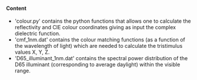 
#### Content

- 'colour.py' contains the python functions that allows one to calculate the reflectivity and CIE colour coordinates giving as input the complex dielectric function.
- 'cmf_1nm.dat' contains the colour matching functions (as a function of the wavelength of light) which are needed to calculate the tristimulus values X, Y, Z.
- 'D65_illuminant_1nm.dat' contains the spectral power distribution of the D65 illuminant (corresponding to average daylight) within the visible range.
